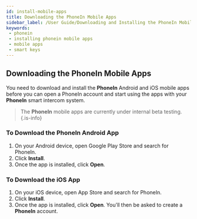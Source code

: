 ```yaml
---
id: install-mobile-apps
title: Downloading the PhoneIn Mobile Apps
sidebar_label: /User Guide/Downloading and Installing the PhoneIn Mobile Apps
keywords: 
 - phonein
 - installing phonein mobile apps
 - mobile apps
 - smart keys
---
```


## Downloading the PhoneIn Mobile Apps
You need to download and install the **PhoneIn** Android and iOS mobile apps before you can open a PhoneIn account and start using the apps with your **PhoneIn** smart intercom system.

> The **PhoneIn** mobile apps are currently under internal beta testing.{.is-info}

### To Download the PhoneIn Android App
1. On your Android device, open Google Play Store and search for PhoneIn. 
1. Click **Install**.
1. Once the app is installed, click **Open**.

### To Download the iOS App
1. On your iOS device, open App Store and search for PhoneIn.
1. Click **Install**.
1. Once the app is installed, click **Open**. You'll then be asked to create a **PhoneIn** account.
